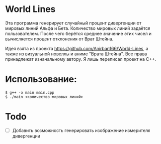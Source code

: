 # World Lines
Эта программа генерирует случайный процент дивергенции от мировых линий Альфа и Бета. Количество мировых линий задаётся пользователем. 
После чего берётся среднее значение этих чисел и вычисляется процент отклонения от Врат Штейна.

Идея взята из проекта https://github.com/Anirban166/World-Lines, а также из визуальной новеллы и аниме "Врата Штейна".
Все права принадлежат изначальному автору. Я лишь переписал проект на C++.

# Использование:
```console
$ g++ -o main main.cpp
$ ./main <количество мировых линий>
```

# Todo
- [ ] Добавить возможность генерировать изображение измерителя дивергенции
